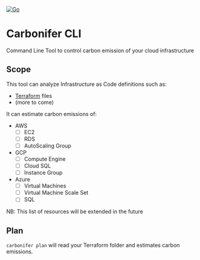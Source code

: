 [![Go](https://github.com/carboniferio/carbonifer/actions/workflows/go.yml/badge.svg?branch=main)](https://github.com/carboniferio/carbonifer/actions/workflows/go.yml)
# Carbonifer CLI

Command Line Tool to control carbon emission of your cloud infrastructure

## Scope

This tool can analyze Infrastructure as Code definitions such as:

- [Terraform](https://www.terraform.io/) files
- (more to come)

It can estimate carbon emissions of:

- AWS
  - [ ] EC2
  - [ ] RDS
  - [ ] AutoScaling Group
- GCP
  - [ ] Compute Engine
  - [ ] Cloud SQL
  - [ ] Instance Group
- Azure
  - [ ] Virtual Machines
  - [ ] Virtual Machine Scale Set
  - [ ] SQL
  
NB: This list of resources will be extended in the future

## Plan

`carbonifer plan` will read your Terraform folder and estimates carbon emissions.
